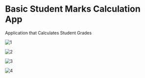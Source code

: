 # Basic Student Marks Calculation App

Application that Calculates Student Grades

![1](https://github.com/BilalSevinc16/Basic_StudentMarks_Calculation_App/assets/146417248/fac26268-422e-4209-b6fc-3bc07c589dc2)

![2](https://github.com/BilalSevinc16/Basic_StudentMarks_Calculation_App/assets/146417248/289ca469-0147-49b4-a05d-e8440c1d52ae)

![3](https://github.com/BilalSevinc16/Basic_StudentMarks_Calculation_App/assets/146417248/0ca5d10c-a08a-493d-9bbc-4c56dd69ff6c)

![4](https://github.com/BilalSevinc16/Basic_StudentMarks_Calculation_App/assets/146417248/9bf346d1-b4cb-473e-ac85-84f1877e1763)
